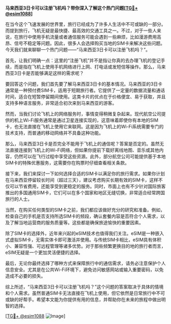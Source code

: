 **马来西亚3日卡可以注册飞机吗？带你深入了解这个热门问题[[TG💪+ @esim1088](https://t.me/s/esim1088)]**

在当今这个飞速发展的世界里，旅行已经成为了许多人生活中不可或缺的一部分。而提到旅行，飞机无疑是最快捷、最高效的交通工具之一。不过，对于一些人来说，在旅行中使用手机流量或者通信服务可能会遇到一些麻烦，比如漫游费用高昂、信号不稳定等问题。因此，很多人会选择购买当地的SIM卡来解决这些问题。今天我们就来聊聊一个热门问题——“马来西亚3日卡可以注册飞机吗？”。

首先，让我们明确一点：这里的“注册飞机”并不是指让你真的去办理飞机的登记手续，而是指在飞机上使用手机网络进行上网、打电话或发短信等操作。那么，马来西亚3日卡是否能够满足这样的需求呢？

要回答这个问题，我们首先要了解马来西亚3日卡的基本情况。马来西亚的3日卡通常是一种预付费SIM卡，适用于短期旅行者。它提供了一定量的数据流量和通话时间，适合在短暂停留期间使用。这类卡片的优点在于价格便宜、易于获取，并且支持多种语言服务，非常适合初次来到马来西亚的游客。

然而，当我们讨论飞机上的网络服务时，事情变得稍微复杂起来。现代航空公司提供的机上Wi-Fi服务通常是通过卫星连接实现的，这意味着即使你有本地的SIM卡，也无法直接在飞机上使用它来联网。这是因为飞机上的Wi-Fi系统需要专门的技术支持，而普通的移动网络并不具备这种功能。

那么，马来西亚3日卡是否完全不能用于飞机上的通信呢？答案是否定的。虽然无法直接连接到飞机上的Wi-Fi网络，但如果你提前下载好离线地图、音乐或其他内容，仍然可以在飞行过程中享受这些资源。此外，部分航空公司可能提供基于本地SIM卡的特殊优惠服务，这需要你在购票时仔细查看相关条款。

接下来，我们来探讨一下如何选择合适的SIM卡以满足你的旅行需求。如果你计划在马来西亚停留较长时间（超过三天），建议考虑购买长期有效的SIM卡，这样不仅可以节省费用，还能享受到更稳定的服务。同时，市面上也有不少针对国际旅客推出的多国通用SIM卡，它们可以在多个国家和地区无缝切换，非常适合经常跨国旅行的人士。

当然，在购买任何类型的SIM卡之前，我们都应该做好充分的研究和准备。例如，检查自己的手机是否支持所选SIM卡的频段，确认套餐内容是否符合个人需求，以及了解当地运营商的服务质量等。这些都是确保旅途愉快的重要因素。

除了SIM卡的选择外，近年来兴起的eSIM技术也值得我们关注。eSIM是一种嵌入式虚拟SIM卡，无需实体卡即可激活并使用。与传统SIM卡相比，eSIM具有体积小、兼容性强、可远程管理等诸多优势。对于那些频繁更换目的地的旅行者而言，eSIM无疑是一个更加灵活便捷的选择。

最后，无论你最终选择了哪种方式来保障旅行中的通信需求，请务必注意保护个人信息安全。尤其是在公共Wi-Fi环境下，避免访问敏感网站或输入重要密码，以免造成不必要的损失。

综上所述，“马来西亚3日卡可以注册飞机吗？”这个问题的答案取决于具体的情境和个人需求。虽然普通SIM卡无法直接在飞机上使用，但它依然是日常旅行中不可或缺的好帮手。希望本文能为你提供有用的信息，并帮助你在未来的旅程中做出明智的选择。

[[TG💪+ @esim1088](https://t.me/s/esim1088) ![Image](https://i.postimg.cc/4NQfJmqS/Snipaste-2025-05-13-00-14-12.png)]